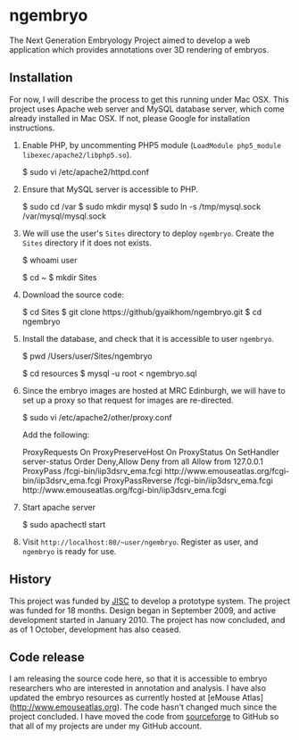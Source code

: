 ngembryo
========

The Next Generation Embryology Project aimed to develop a web application
which provides annotations over 3D rendering of embryos.

## Installation

For now, I will describe the process to get this running under Mac
OSX. This project uses Apache web server and MySQL database server,
which come already installed in Mac OSX. If not, please Google for
installation instructions.

1. Enable PHP, by uncommenting PHP5 module (`LoadModule php5_module libexec/apache2/libphp5.so`).

    $ sudo vi /etc/apache2/httpd.conf

2. Ensure that MySQL server is accessible to PHP.

    $ sudo cd /var
    $ sudo mkdir mysql
    $ sudo ln -s /tmp/mysql.sock /var/mysql/mysql.sock

3. We will use the user's `Sites` directory to deploy `ngembryo`.
   Create the `Sites` directory if it does not exists.

    $ whoami
    user

    $ cd ~
    $ mkdir Sites

4. Download the source code:

    $ cd Sites
    $ git clone https://github/gyaikhom/ngembryo.git
    $ cd ngembryo

5. Install the database, and check that it is accessible to user `ngembryo`.

    $ pwd
    /Users/user/Sites/ngembryo

    $ cd resources
    $ mysql -u root < ngembryo.sql

6. Since the embryo images are hosted at MRC Edinburgh, we will have
   to set up a proxy so that request for images are re-directed.

    $ sudo vi /etc/apache2/other/proxy.conf

   Add the following:

    <IfModule mod_proxy.c>
        ProxyRequests On
        ProxyPreserveHost On
        ProxyStatus On
        <Location /status>
            SetHandler server-status
	    Order Deny,Allow
            Deny from all
            Allow from 127.0.0.1
        </Location>
        ProxyPass /fcgi-bin/iip3dsrv_ema.fcgi http://www.emouseatlas.org/fcgi-bin/iip3dsrv_ema.fcgi
        ProxyPassReverse /fcgi-bin/iip3dsrv_ema.fcgi http://www.emouseatlas.org/fcgi-bin/iip3dsrv_ema.fcgi
    </IfModule>

7. Start apache server

    $ sudo apachectl start

8. Visit `http://localhost:80/~user/ngembryo`. Register as user, and
   `ngembryo` is ready for use.


## History

This project was funded by [JISC](http://www.jisc.ac.uk/) to develop a
prototype system. The project was funded for 18 months. Design began in
September 2009, and active development started in January 2010. The project
has now concluded, and as of 1 October, development has also ceased.

## Code release

I am releasing the source code here, so that it is accessible to
embryo researchers who are interested in annotation and analysis. I have
also updated the embryo resources as currently hosted at [eMouse Atlas]
(http://www.emouseatlas.org). The code hasn't changed much since the
project concluded. I have moved the code from
[sourceforge](http://sourceforge.net/projects/ngembryo/) to
GitHub so that all of my projects are under my GitHub account.
